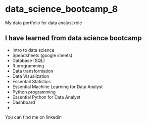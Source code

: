# data_science_bootcamp_8
My data portfolio for data analyst role

## I have learned from data science bootcamp
- Intro to data science
- Speadsheets (google sheets)
- Database (SQL)
- R programming
- Data transformation
- Data Visualization
- Essentail Statistics
- Essential Machine Learning for Data Analyst
- Python programming
- Essential Python for Data Analyst
- Dashboard
- 
You can find me on linkedin
